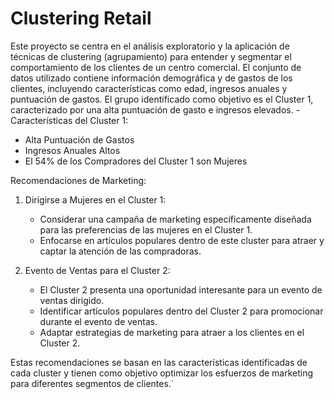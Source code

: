 # Clustering Retail

Este proyecto se centra en el análisis exploratorio y la aplicación de técnicas de clustering (agrupamiento) para entender y segmentar el comportamiento de los clientes de un centro comercial. El conjunto de datos utilizado contiene información demográfica y de gastos de los clientes, incluyendo características como edad, ingresos anuales y puntuación de gastos.
         El grupo identificado como objetivo es el Cluster 1, caracterizado por una alta puntuación de gasto e ingresos elevados.
-Características del Cluster 1:
  - Alta Puntuación de Gastos
  - Ingresos Anuales Altos
  - El 54% de los Compradores del Cluster 1 son Mujeres

Recomendaciones de Marketing:

1. Dirigirse a Mujeres en el Cluster 1:
   - Considerar una campaña de marketing específicamente diseñada para las preferencias de las mujeres en el Cluster 1.
   - Enfocarse en artículos populares dentro de este cluster para atraer y captar la atención de las compradoras.

2. Evento de Ventas para el Cluster 2:
   - El Cluster 2 presenta una oportunidad interesante para un evento de ventas dirigido.
   - Identificar artículos populares dentro del Cluster 2 para promocionar durante el evento de ventas.
   - Adaptar estrategias de marketing para atraer a los clientes en el Cluster 2.

Estas recomendaciones se basan en las características identificadas de cada cluster y tienen como objetivo optimizar los esfuerzos de marketing para diferentes segmentos de clientes.`
